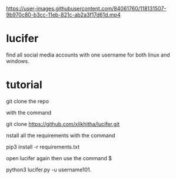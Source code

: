 
https://user-images.githubusercontent.com/84061760/118131507-9b970c80-b3cc-11eb-821c-ab2a3f17d61d.mp4

# lucifer
find all social media accounts with one username for both linux and windows.
# tutorial


git clone the repo

with the command 


git clone https://github.com/xlikhitha/lucifer.git







nstall all the requirements with the command




pip3 install -r requirements.txt



open lucifer again
then use the command
$ 




python3 lucifer.py -u username101.
